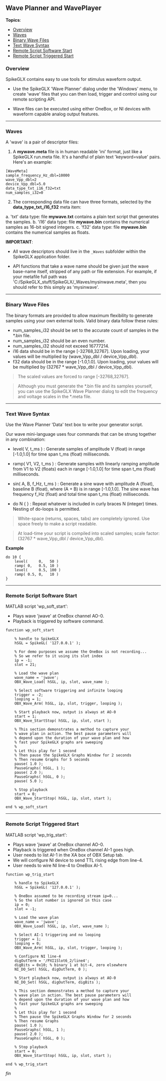 ## Wave Planner and WavePlayer

**Topics**:

* [Overview](#overview)
* [Waves](#waves)
* [Binary Wave Files](#binary-wave-files)
* [Text Wave Syntax](#text-wave-syntax)
* [Remote Script Software Start](#remote-script-software-start)
* [Remote Script Triggered Start](#remote-script-triggered-start)

### Overview

SpikeGLX contains easy to use tools for stimulus waveform output.

* Use the SpikeGLX 'Wave Planner' dialog under the 'Windows' menu,
to create 'wave' files that you can then load, trigger and control
using our remote scripting API.

* Wave files can be executed using either OneBox, or NI devices with
waveform capable analog output features.

--------

### Waves

A 'wave' is a pair of descriptor files:

1. A **mywave.meta** file is in human readable 'ini' format, just like a
SpikeGLX run.meta file. It's a handful of plain text 'keyword=value' pairs.
Here's an example:

```
[WaveMeta]
sample_frequency_Hz_dbl=10000
wave_Vpp_dbl=2
device_Vpp_dbl=5.0
data_type_txt_i16_f32=txt
num_samples_i32=0
```

2. The corresponding data file can have three formats, selected by the
**data_type_txt_i16_f32** meta item:

a. 'txt' data type: file **mywave.txt** contains a plain text script that generates the samples.
b. 'i16' data type: file **mywave.bin** contains the numerical samples as 16-bit signed integers.
c. 'f32' data type: file **mywave.bin** contains the numerical samples as floats.

**IMPORTANT**:

* All wave descriptors should live in the `_Waves` subfolder within the
SpikeGLX application folder.

* API functions that take a wave name should be given just the wave base-name
itself, stripped of any path or file extension. For example, if your metafile
full path was 'C:/SpikeGLX_stuff/SpikeGLX/_Waves/mysinwave.meta', then you
should refer to this simply as 'mysinwave'.

--------

### Binary Wave Files

The binary formats are provided to allow maximum flexibility to
generate samples using your own external tools. Valid binary data
follow these rules:

* num_samples_i32 should be set to the accurate count of samples in the *.bin file.
* num_samples_i32 should be an even number.
* num_samples_i32 should not exceed 16777214.
* i16 data should be in the range [-32768,32767]. Upon loading, your values
will be multiplied by (wave_Vpp_dbl / device_Vpp_dbl).
* f32 data should be in the range [-1.0,1.0]. Upon loading, your values
will be multiplied by (32767 * wave_Vpp_dbl / device_Vpp_dbl).

> The scaled values are forced to range [-32768,32767].

> Although you must generate the *.bin file and its samples yourself, you
can use the SpikeGLX Wave Planner dialog to edit the frequency and voltage
scales in the *.meta file.

--------

### Text Wave Syntax

Use the Wave Planner 'Data' text box to write your generator script.

Our wave mini-language uses four commands that can be strung together
in any combination:

* level( V, t_ms ) : Generate samples of amplitude V (float) in range [-1.0,1.0]
for time span t_ms (float) milliseconds.

* ramp( V1, V2, t_ms ) : Generate samples with linearly ramping amplitude
from V1 to V2 (floats) each in range [-1.0,1.0] for time span t_ms
(float) milliseconds.

* sin( A, B, f_Hz, t_ms ) : Generate a sine wave with amplitude A (float),
baseline B (float), where (A + B) is in range [-1.0,1.0]. The sine wave
has frequency f_Hz (float) and total time span t_ms (float) milliseconds.

* do N { } : Repeat whatever is included in curly braces N (integer) times.
Nesting of do-loops is permitted.

> White-space (returns, spaces, tabs) are completely ignored. Use space
freely to make a script readable.

> At load-time your script is compiled into scaled samples; scale factor:
(32767 * wave_Vpp_dbl / device_Vpp_dbl).

**Example**

```
do 10 {
    level(     0,   50 )
    ramp( 0,   0.5, 10 )
    level(     0.5, 100 )
    ramp( 0.5, 0,   10 )
}
```

--------

### Remote Script Software Start

MATLAB script 'wp_soft_start':

- Plays wave 'jwave' at OneBox channel AO-0.
- Playback is triggered by software command.

```
function wp_soft_start

    % handle to SpikeGLX
    hSGL = SpikeGL( '127.0.0.1' );

    % For demo purposes we assume the OneBox is not recording...
    % So we refer to it using its slot index
    ip = -1;
    slot = 21;

    % Load the wave plan
    wave_name = 'jwave';
    OBX_Wave_Load( hSGL, ip, slot, wave_name );

    % Select software triggering and infinite looping
    trigger = -2;
    looping = 1;
    OBX_Wave_Arm( hSGL, ip, slot, trigger, looping );

    % Start playback now, output is always at AO-0
    start = 1;
    OBX_Wave_StartStop( hSGL, ip, slot, start );

    % This section demonstrates a method to capture your
    % wave plan in action. The best pause parameters will
    % depend upon the duration of your wave plan and how
    % fast your SpikeGLX graphs are sweeping
    %
    % Let this play for 1 second
    % Then pause the SpikeGLX Graphs Window for 2 seconds
    % Then resume Graphs for 5 seconds
    pause( 1.0 );
    PauseGraphs( hSGL, 1 );
    pause( 2.0 );
    PauseGraphs( hSGL, 0 );
    pause( 5.0 );

    % Stop playback
    start = 0;
    OBX_Wave_StartStop( hSGL, ip, slot, start );

end % wp_soft_start
```

--------

### Remote Script Triggered Start

MATLAB script 'wp_trig_start':

- Plays wave 'jwave' at OneBox channel AO-0.
- Playback is triggered when OneBox channel AI-1 goes high.
- User needs to list AI-1 in the XA box of OBX Setup tab.
- We will configure NI device to send TTL rising edge from line-4.
- User needs to wire NI line-4 to OneBox AI-1.

```
function wp_trig_start

    % handle to SpikeGLX
    hSGL = SpikeGL( '127.0.0.1' );

    % OneBox assumed to be recording stream ip=0...
    % So the slot number is ignored in this case
    ip = 0;
    slot = -1;

    % Load the wave plan
    wave_name = 'jwave';
    OBX_Wave_Load( hSGL, ip, slot, wave_name );

    % Select AI-1 triggering and no looping
    trigger = 1;
    looping = 0;
    OBX_Wave_Arm( hSGL, ip, slot, trigger, looping );

    % Configure NI line-4
    digOutTerm = '/PXI1Slot6_2/line4';
    digBits = 0x10; % binary 1 at bit-4, zero elsewhere
    NI_DO_Set( hSGL, digOutTerm, 0 );

    % Start playback now, output is always at AO-0
    NI_DO_Set( hSGL, digOutTerm, digBits );

    % This section demonstrates a method to capture your
    % wave plan in action. The best pause parameters will
    % depend upon the duration of your wave plan and how
    % fast your SpikeGLX graphs are sweeping
    %
    % Let this play for 1 second
    % Then pause the SpikeGLX Graphs Window for 2 seconds
    % Then resume Graphs
    pause( 1.0 );
    PauseGraphs( hSGL, 1 );
    pause( 2.0 );
    PauseGraphs( hSGL, 0 );

    % Stop playback
    start = 0;
    OBX_Wave_StartStop( hSGL, ip, slot, start );

end % wp_trig_start
```


_fin_

